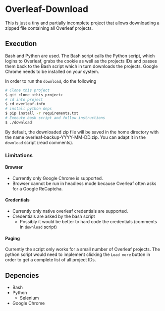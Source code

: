 # Overleaf-Download

This is just a tiny and partially incomplete project that allows downloading a zipped file containing all Overleaf projects.

## Execution

Bash and Python are used. The Bash script calls the Python script, which logins to Overleaf, grabs the cookie as well as the projects IDs and passes them back to the Bash script which in turn downloads the projects. Google Chrome needs to be installed on your system.

In order to run the `download`, do the following
```bash
# Clone this project
$ git clone <this_project>
# cd into project
$ cd overleaf-info
# install python deps
$ pip install -r requirements.txt
# Execute bash script and follow instructions
$ ./download
```
By default, the downloaded zip file will be saved in the home directory with the name overleaf-backup-YYYY-MM-DD.zip. You can adapt it in the `download` script (read comments). 

### Limitations

#### Browser
- Currently only Google Chrome is supported.
- Browser cannot be run in headless mode because Overleaf often asks for a Google ReCaptcha.

#### Credentials
- Currently only native overleaf credentials are supported.
- Credentials are asked by the bash script
  - Possibly it would be better to hard code the credentials (comments in `download` script)

#### Paging
Currently the script only works for a small number of Overleaf projects. The python script would need to implement clicking the `Load more` button in order to get a complete list of all project IDs.

## Depencies
- Bash
- Python
  - Selenium
- Google Chrome
